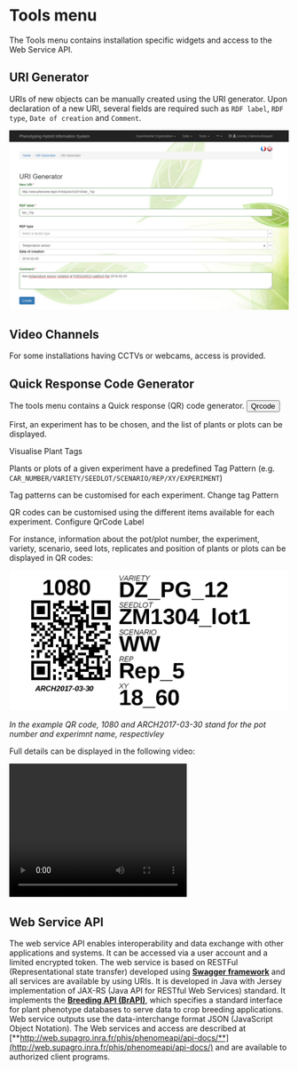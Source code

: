 # Tools menu

The Tools menu contains installation specific widgets and access to the Web Service API.

## URI Generator

URIs of new objects can be manually created using the URI generator. Upon declaration of a new URI, several fields are required such as `RDF label`, `RDF type`, `Date of creation` and `Comment`.

![urigenerator](img/urigenerator.png)

## Video Channels

For some installations having CCTVs or webcams, access is provided. 

## Quick Response Code Generator

The tools menu contains a Quick response (QR) code generator. <button type="button" class="btn btn-default btn-sm"><span class="glyphicon glyphicon-qrcode"></span> Qrcode </button>

First, an experiment has to be chosen, and the list of plants or plots can be displayed.

<span class="btn btn-success">Visualise Plant Tags</span>

Plants or plots of a given experiment have a predefined Tag Pattern (e.g. `CAR_NUMBER/VARIETY/SEEDLOT/SCENARIO/REP/XY/EXPERIMENT`)

Tag patterns can be customised for each experiment. <span class="btn btn-warning">Change tag Pattern</span> 

QR codes can be customised using the different items available for each experiment. <span class="btn btn-primary">Configure QrCode Label</span>

For instance, information about the pot/plot number, the experiment, variety, scenario, seed lots, replicates and position of plants or plots can be displayed in QR codes:

![qrcode](img/qrcode.png)

*In the example QR code, 1080 and ARCH2017-03-30 stand for the pot number and experimnt name, respectivley*

Full details can be displayed in the following video:

<video width="320" height="240" controls> <source src="/vid/QRcodeGenerator.mp4" type='video/mp4'>
Your browser does not support the video tag.
</video>

## Web Service API

The web service API enables interoperability and data exchange with other applications and systems. It can be accessed via a user account and a limited encrypted token. The web service  is based on RESTFul (Representational state transfer) developed using [**Swagger framework**](https://swagger.io/ "Swagger") and all services are available by using URIs. It is developed in Java with Jersey implementation of JAX-RS (Java API for RESTful Web Services) standard. It implements the [**Breeding API (BrAPI)**](http://www.brapi.org/ "BrAPI"), which specifies a standard interface for plant phenotype databases to serve data to crop breeding applications. Web service outputs use the data-interchange format JSON (JavaScript Object Notation). The Web services and access are described at [**http://web.supagro.inra.fr/phis/phenomeapi/api-docs/**](http://web.supagro.inra.fr/phis/phenomeapi/api-docs/) and are available to authorized client programs.
